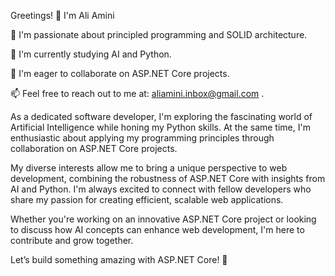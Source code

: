 Greetings! 👋 I'm Ali Amini

👀 I'm passionate about principled programming and SOLID architecture.

🌱 I'm currently studying AI and Python.

💞️ I'm eager to collaborate on ASP.NET Core projects.

📫 Feel free to reach out to me at: aliamini.inbox@gmail.com .

As a dedicated software developer, I'm exploring the fascinating world of Artificial Intelligence while honing my Python skills. At the same time, I'm enthusiastic about applying my programming principles through collaboration on ASP.NET Core projects.

My diverse interests allow me to bring a unique perspective to web development, combining the robustness of ASP.NET Core with insights from AI and Python. I'm always excited to connect with fellow developers who share my passion for creating efficient, scalable web applications.

Whether you're working on an innovative ASP.NET Core project or looking to discuss how AI concepts can enhance web development, I'm here to contribute and grow together.

Let’s build something amazing with ASP.NET Core! 🚀
